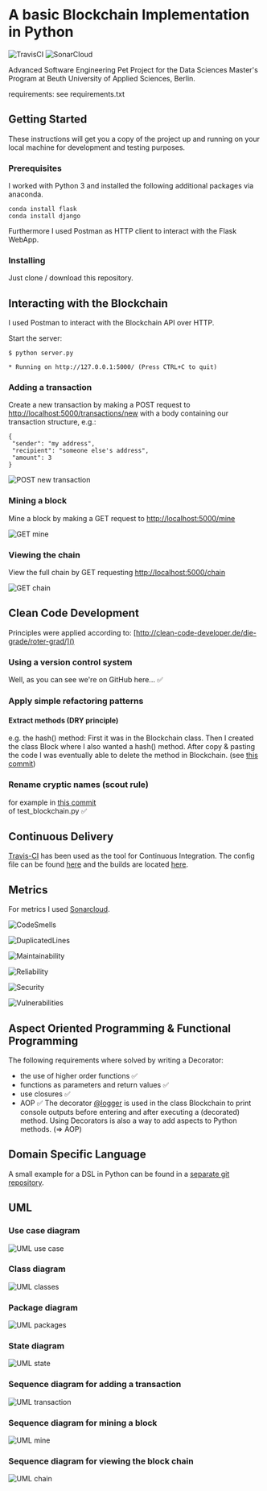 # A basic Blockchain Implementation in Python 

![TravisCI](https://travis-ci.org/tripl3a/blockchain.svg?branch=master) 
![SonarCloud](https://sonarcloud.io/api/project_badges/measure?project=tripl3a-github-token%3Aworking-copy&metric=alert_status)

Advanced Software Engineering Pet Project
for the Data Sciences Master's Program at Beuth University of Applied Sciences, Berlin.

requirements: see requirements.txt

## Getting Started

These instructions will get you a copy of the project up and running on your local machine for development and testing purposes.

### Prerequisites

I worked with Python 3 and installed the following additional packages via anaconda.

```
conda install flask
conda install django
```

Furthermore I used Postman as HTTP client to interact with the Flask WebApp.

### Installing

Just clone / download this repository.

## Interacting with the Blockchain

I used Postman to interact with the Blockchain API over HTTP.

Start the server:
```
$ python server.py

* Running on http://127.0.0.1:5000/ (Press CTRL+C to quit)
```

### Adding a transaction

Create a new transaction by making a POST request to
[http://localhost:5000/transactions/new]()
with a body containing our transaction structure, e.g.:
```
{
 "sender": "my address",
 "recipient": "someone else's address",
 "amount": 3
}
```

![POST new transaction](./docs/screenshots/POST_new_transaction.png)

### Mining a block

Mine a block by making a GET request to [http://localhost:5000/mine]()

![GET mine](./docs/screenshots/GET_mine.png)

### Viewing the chain 

View the full chain by GET requesting [http://localhost:5000/chain]()

![GET chain](./docs/screenshots/GET_chain.png)

## Clean Code Development

Principles were applied according to: [http://clean-code-developer.de/die-grade/roter-grad/]()

### Using a version control system 

Well, as you can see we're on GitHub here... :white_check_mark:

### Apply simple refactoring patterns

#### Extract methods (DRY principle)

e.g. the hash() method: First it was in the Blockchain class. 
Then I created the class Block where I also wanted a hash() method.
After copy & pasting the code I was eventually able to delete the method in Blockchain.
(see [this commit](https://github.com/tripl3a/blockchain/commit/f94974e7170cbe10a7e9154a991ae62101df2795))

### Rename cryptic names (scout rule)

for example in [this commit](https://github.com/tripl3a/blockchain/commit/7fcebf465a8359312bd1650f62e2c18e257c0519)  
of test_blockchain.py :white_check_mark:

## Continuous Delivery

[Travis-CI](https://travis-ci.org/tripl3a/blockchain) has been used as the tool for Continuous Integration.
The config file can be found [here][1] and the builds are located [here][2].

[1]: https://github.com/tripl3a/blockchain/blob/working-copy/.travis.yml
[2]: https://travis-ci.org/tripl3a/blockchain/builds

## Metrics

For metrics I used [Sonarcloud](https://sonarcloud.io/dashboard?id=tripl3a-github-token%3Aworking-copy).

![CodeSmells](https://sonarcloud.io/api/project_badges/measure?project=tripl3a-github-token%3Aworking-copy&metric=code_smells)

![DuplicatedLines](https://sonarcloud.io/api/project_badges/measure?project=tripl3a-github-token%3Aworking-copy&metric=duplicated_lines_density)

![Maintainability](https://sonarcloud.io/api/project_badges/measure?project=tripl3a-github-token%3Aworking-copy&metric=sqale_rating)

![Reliability](https://sonarcloud.io/api/project_badges/measure?project=tripl3a-github-token%3Aworking-copy&metric=reliability_rating)

![Security](https://sonarcloud.io/api/project_badges/measure?project=tripl3a-github-token%3Aworking-copy&metric=security_rating)

![Vulnerabilities](https://sonarcloud.io/api/project_badges/measure?project=tripl3a-github-token%3Aworking-copy&metric=vulnerabilities)

## Aspect Oriented Programming & Functional Programming

The following requirements where solved by writing a Decorator:
* the use of higher order functions :white_check_mark:
* functions as parameters and return values :white_check_mark:
* use closures :white_check_mark:
* AOP :white_check_mark:
The decorator [@logger](https://github.com/tripl3a/blockchain/blob/566117b215bd88af58da5b26237b1389282e2789/blockchain.py#L66) is used in the class Blockchain to print console outputs 
before entering and after executing a (decorated) method. 
Using Decorators is also a way to add aspects to Python methods. (=> AOP)

## Domain Specific Language

A small example for a DSL in Python can be found in a [separate git repository](https://github.com/tripl3a/dsl).

## UML

### Use case diagram

![UML use case](./docs/diagrams/UML_UseCaseDiagram.png)

### Class diagram

![UML classes](./docs/diagrams/classes_blockchain.png)

### Package diagram

![UML packages](./docs/diagrams/packages_blockchain.png)

### State diagram

![UML state](./docs/diagrams/UML_StateDiagram.png)

### Sequence diagram for adding a transaction

![UML transaction](./docs/diagrams/UML_SequenceDiagram_transaction.png)

### Sequence diagram for mining a block

![UML mine](./docs/diagrams/UML_SequenceDiagram_mine.png)

### Sequence diagram for viewing the block chain

![UML chain](./docs/diagrams/UML_SequenceDiagram_chain.png)




